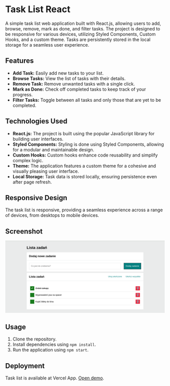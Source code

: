 # Task List React

A simple task list web application built with React.js, allowing users to add, browse, remove, mark as done, and filter tasks. The project is designed to be responsive for various devices, utilizing Styled Components, Custom Hooks, and a custom theme. Tasks are persistently stored in the local storage for a seamless user experience.

## Features

- **Add Task:** Easily add new tasks to your list.
- **Browse Tasks:** View the list of tasks with their details.
- **Remove Task:** Remove unwanted tasks with a single click.
- **Mark as Done:** Check off completed tasks to keep track of your progress.
- **Filter Tasks:** Toggle between all tasks and only those that are yet to be completed.

## Technologies Used

- **React.js:** The project is built using the popular JavaScript library for building user interfaces.
- **Styled Components:** Styling is done using Styled Components, allowing for a modular and maintainable design.
- **Custom Hooks:** Custom hooks enhance code reusability and simplify complex logic.
- **Theme:** The application features a custom theme for a cohesive and visually pleasing user interface.
- **Local Storage:** Task data is stored locally, ensuring persistence even after page refresh.

## Responsive Design

The task list is responsive, providing a seamless experience across a range of devices, from desktops to mobile devices.

## Screenshot

![Task List Screenshot](/screenshot.png)

## Usage

1. Clone the repository.
2. Install dependencies using `npm install`.
3. Run the application using `npm start`.

## Deployment

Task list is available at Vercel App. [Open demo](https://pawelb100-task-list-react.vercel.app/).


